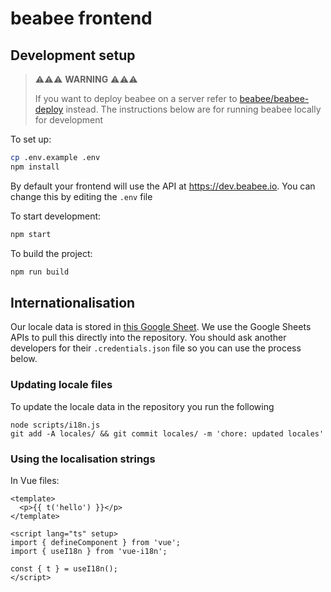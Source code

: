 # beabee frontend

## Development setup

> ⚠️⚠️⚠️ **WARNING** ⚠️⚠️⚠️
>
> If you want to deploy beabee on a server refer to
> [beabee/beabee-deploy](https://github.com/beabee-communityrm/beabee-deploy/)
> instead. The instructions below are for running beabee locally for development

To set up:

```sh
cp .env.example .env
npm install
```

By default your frontend will use the API at https://dev.beabee.io. You can change this by editing the `.env` file

To start development:

```sh
npm start
```

To build the project:

```sh
npm run build
```

## Internationalisation

Our locale data is stored in [this Google Sheet](https://docs.google.com/spreadsheets/d/1l35DW5OMi-xM8HXek5Q1jOxsXScINqqpEvPWDlpBPX8/edit#gid=0.). We use the Google Sheets APIs to pull this directly into the repository. You should ask another developers for their `.credentials.json` file so you can use the process below.

### Updating locale files

To update the locale data in the repository you run the following

```
node scripts/i18n.js
git add -A locales/ && git commit locales/ -m 'chore: updated locales'
```

### Using the localisation strings

In Vue files:

```vue
<template>
  <p>{{ t('hello') }}</p>
</template>

<script lang="ts" setup>
import { defineComponent } from 'vue';
import { useI18n } from 'vue-i18n';

const { t } = useI18n();
</script>
```
